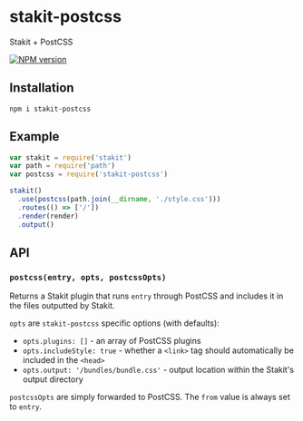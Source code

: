 # stakit-postcss
Stakit + PostCSS

<a href="https://www.npmjs.com/package/stakit-postcss">
  <img src="https://img.shields.io/npm/v/stakit-postcss.svg?style=flat-square" alt="NPM version"/>
</a>


## Installation
```
npm i stakit-postcss
```

## Example

```javascript
var stakit = require('stakit')
var path = require('path')
var postcss = require('stakit-postcss')

stakit()
  .use(postcss(path.join(__dirname, './style.css')))
  .routes(() => ['/'])
  .render(render)
  .output()
```

## API
### `postcss(entry, opts, postcssOpts)`
Returns a Stakit plugin that runs `entry` through PostCSS and includes it in the files outputted by Stakit.

`opts` are `stakit-postcss` specific options (with defaults):
- `opts.plugins: []` - an array of PostCSS plugins
- `opts.includeStyle: true` - whether a `<link>` tag should automatically be included in the `<head>`
- `opts.output: '/bundles/bundle.css'` - output location within the Stakit's output directory

`postcssOpts` are simply forwarded to PostCSS. The `from` value is always set to `entry`.
